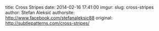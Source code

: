title:  Cross Stripes
date:   2014-02-16 17:41:00
imgur:
slug: cross-stripes
author: Stefan Aleksić
authorsite: http://www.facebook.com/stefanaleksic88
original: http://subtlepatterns.com/cross-stripes/
